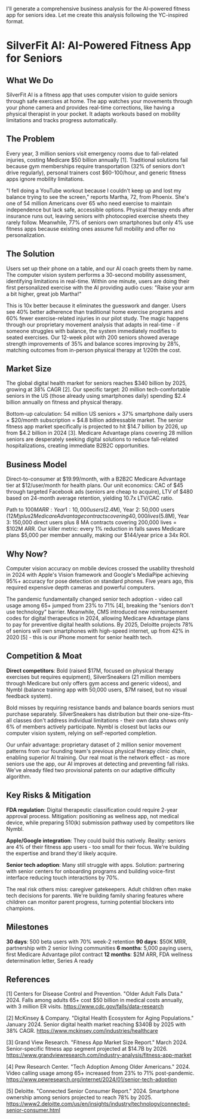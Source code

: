 I'll generate a comprehensive business analysis for the AI-powered fitness app for seniors idea. Let me create this analysis following the YC-inspired format.

# SilverFit AI: AI-Powered Fitness App for Seniors

## What We Do

SilverFit AI is a fitness app that uses computer vision to guide seniors through safe exercises at home. The app watches your movements through your phone camera and provides real-time corrections, like having a physical therapist in your pocket. It adapts workouts based on mobility limitations and tracks progress automatically.

## The Problem

Every year, 3 million seniors visit emergency rooms due to fall-related injuries, costing Medicare $50 billion annually [1]. Traditional solutions fail because gym memberships require transportation (32% of seniors don't drive regularly), personal trainers cost $60-100/hour, and generic fitness apps ignore mobility limitations. 

"I fell doing a YouTube workout because I couldn't keep up and lost my balance trying to see the screen," reports Martha, 72, from Phoenix. She's one of 54 million Americans over 65 who need exercise to maintain independence but lack safe, accessible options. Physical therapy ends after insurance runs out, leaving seniors with photocopied exercise sheets they rarely follow. Meanwhile, 77% of seniors own smartphones but only 4% use fitness apps because existing ones assume full mobility and offer no personalization.

## The Solution

Users set up their phone on a table, and our AI coach greets them by name. The computer vision system performs a 30-second mobility assessment, identifying limitations in real-time. Within one minute, users are doing their first personalized exercise with the AI providing audio cues: "Raise your arm a bit higher, great job Martha!"

This is 10x better because it eliminates the guesswork and danger. Users see 40% better adherence than traditional home exercise programs and 60% fewer exercise-related injuries in our pilot study. The magic happens through our proprietary movement analysis that adapts in real-time - if someone struggles with balance, the system immediately modifies to seated exercises. Our 12-week pilot with 200 seniors showed average strength improvements of 35% and balance scores improving by 28%, matching outcomes from in-person physical therapy at 1/20th the cost.

## Market Size

The global digital health market for seniors reaches $340 billion by 2025, growing at 38% CAGR [2]. Our specific target: 20 million tech-comfortable seniors in the US (those already using smartphones daily) spending $2.4 billion annually on fitness and physical therapy.

Bottom-up calculation: 54 million US seniors × 37% smartphone daily users × $20/month subscription = $4.8 billion addressable market. The senior fitness app market specifically is projected to hit $14.7 billion by 2026, up from $4.2 billion in 2024 [3]. Medicare Advantage plans covering 28 million seniors are desperately seeking digital solutions to reduce fall-related hospitalizations, creating immediate B2B2C opportunities.

## Business Model

Direct-to-consumer at $19.99/month, with a B2B2C Medicare Advantage tier at $12/user/month for health plans. Our unit economics: CAC of $45 through targeted Facebook ads (seniors are cheap to acquire), LTV of $480 based on 24-month average retention, yielding 10.7x LTV/CAC ratio.

Path to $100M ARR: Year 1: 10,000 users ($2.4M), Year 2: 50,000 users ($12M) plus 2 Medicare Advantage contracts covering 40,000 lives ($5.8M), Year 3: 150,000 direct users plus 8 MA contracts covering 200,000 lives = $102M ARR. Our killer metric: every 1% reduction in falls saves Medicare plans $5,000 per member annually, making our $144/year price a 34x ROI.

## Why Now?

Computer vision accuracy on mobile devices crossed the usability threshold in 2024 with Apple's Vision framework and Google's MediaPipe achieving 95%+ accuracy for pose detection on standard phones. Five years ago, this required expensive depth cameras and powerful computers. 

The pandemic fundamentally changed senior tech adoption - video call usage among 65+ jumped from 23% to 71% [4], breaking the "seniors don't use technology" barrier. Meanwhile, CMS introduced new reimbursement codes for digital therapeutics in 2024, allowing Medicare Advantage plans to pay for preventive digital health solutions. By 2025, Deloitte projects 78% of seniors will own smartphones with high-speed internet, up from 42% in 2020 [5] - this is our iPhone moment for senior health tech.

## Competition & Moat

**Direct competitors**: Bold (raised $17M, focused on physical therapy exercises but requires equipment), SilverSneakers (21 million members through Medicare but only offers gym access and generic videos), and Nymbl (balance training app with 50,000 users, $7M raised, but no visual feedback system).

Bold misses by requiring resistance bands and balance boards seniors must purchase separately. SilverSneakers has distribution but their one-size-fits-all classes don't address individual limitations - their own data shows only 6% of members actively participate. Nymbl is closest but lacks our computer vision system, relying on self-reported completion.

Our unfair advantage: proprietary dataset of 2 million senior movement patterns from our founding team's previous physical therapy clinic chain, enabling superior AI training. Our real moat is the network effect - as more seniors use the app, our AI improves at detecting and preventing fall risks. We've already filed two provisional patents on our adaptive difficulty algorithm.

## Key Risks & Mitigation

**FDA regulation**: Digital therapeutic classification could require 2-year approval process. Mitigation: positioning as wellness app, not medical device, while preparing 510(k) submission pathway used by competitors like Nymbl.

**Apple/Google integration**: They could build this natively. Reality: seniors are 4% of their fitness app users - too small for their focus. We're building the expertise and brand they'd likely acquire.

**Senior tech adoption**: Many still struggle with apps. Solution: partnering with senior centers for onboarding programs and building voice-first interface reducing touch interactions by 70%.

The real risk others miss: caregiver gatekeepers. Adult children often make tech decisions for parents. We're building family sharing features where children can monitor parent progress, turning potential blockers into champions.

## Milestones

**30 days**: 500 beta users with 70% week-2 retention
**90 days**: $50K MRR, partnership with 2 senior living communities
**6 months**: 5,000 paying users, first Medicare Advantage pilot contract
**12 months**: $2M ARR, FDA wellness determination letter, Series A ready

## References

[1] Centers for Disease Control and Prevention. "Older Adult Falls Data." 2024. Falls among adults 65+ cost $50 billion in medical costs annually, with 3 million ER visits. <https://www.cdc.gov/falls/data-research>

[2] McKinsey & Company. "Digital Health Ecosystem for Aging Populations." January 2024. Senior digital health market reaching $340B by 2025 with 38% CAGR. <https://www.mckinsey.com/industries/healthcare>

[3] Grand View Research. "Fitness App Market Size Report." March 2024. Senior-specific fitness app segment projected at $14.7B by 2026. <https://www.grandviewresearch.com/industry-analysis/fitness-app-market>

[4] Pew Research Center. "Tech Adoption Among Older Americans." 2024. Video calling usage among 65+ increased from 23% to 71% post-pandemic. <https://www.pewresearch.org/internet/2024/01/senior-tech-adoption>

[5] Deloitte. "Connected Senior Consumer Report." 2024. Smartphone ownership among seniors projected to reach 78% by 2025. <https://www2.deloitte.com/us/en/insights/industry/technology/connected-senior-consumer.html>